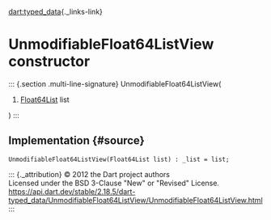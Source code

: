 [dart:typed\_data](../../dart-typed_data/dart-typed_data-library){._links-link}

UnmodifiableFloat64ListView constructor
=======================================

::: {.section .multi-line-signature}
UnmodifiableFloat64ListView(

1.  [Float64List](../float64list-class) list

)
:::

Implementation {#source}
--------------

``` {.language-dart data-language="dart"}
UnmodifiableFloat64ListView(Float64List list) : _list = list;
```

::: {._attribution}
© 2012 the Dart project authors\
Licensed under the BSD 3-Clause \"New\" or \"Revised\" License.\
<https://api.dart.dev/stable/2.18.5/dart-typed_data/UnmodifiableFloat64ListView/UnmodifiableFloat64ListView.html>
:::
